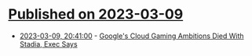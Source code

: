 # [Published on 2023-03-09](index.md)

* [2023-03-09, 20:41:00](https://tech.slashdot.org/story/23/03/09/134248/googles-cloud-gaming-ambitions-died-with-stadia-exec-says?utm_source=rss1.0mainlinkanon&utm_medium=feed) - [Google's Cloud Gaming Ambitions Died With Stadia, Exec Says](https://tech.slashdot.org/story/23/03/09/134248/googles-cloud-gaming-ambitions-died-with-stadia-exec-says?utm_source=rss1.0mainlinkanon&utm_medium=feed)
